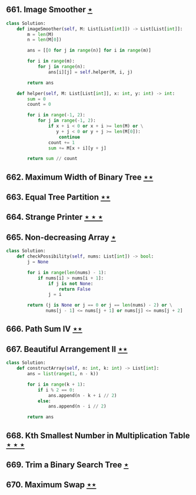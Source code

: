 ## 661. Image Smoother [$\star$](https://leetcode.com/problems/image-smoother)

```python
class Solution:
    def imageSmoother(self, M: List[List[int]]) -> List[List[int]]:
        m = len(M)
        n = len(M[0])

        ans = [[0 for j in range(n)] for i in range(m)]

        for i in range(m):
            for j in range(n):
                ans[i][j] = self.helper(M, i, j)

        return ans

    def helper(self, M: List[List[int]], x: int, y: int) -> int:
        sum = 0
        count = 0

        for i in range(-1, 2):
            for j in range(-1, 2):
                if x + i < 0 or x + i >= len(M) or \
                   y + j < 0 or y + j >= len(M[0]):
                    continue
                count += 1
                sum += M[x + i][y + j]

        return sum // count
```

## 662. Maximum Width of Binary Tree [$\star\star$](https://leetcode.com/problems/maximum-width-of-binary-tree)

## 663. Equal Tree Partition [$\star\star$](https://leetcode.com/problems/equal-tree-partition)

## 664. Strange Printer [$\star\star\star$](https://leetcode.com/problems/strange-printer)

## 665. Non-decreasing Array [$\star$](https://leetcode.com/problems/non-decreasing-array)

```python
class Solution:
    def checkPossibility(self, nums: List[int]) -> bool:
        j = None

        for i in range(len(nums) - 1):
            if nums[i] > nums[i + 1]:
                if j is not None:
                    return False
                j = i

        return (j is None or j == 0 or j == len(nums) - 2) or \
               nums[j - 1] <= nums[j + 1] or nums[j] <= nums[j + 2]
```

## 666. Path Sum IV [$\star\star$](https://leetcode.com/problems/path-sum-iv)

## 667. Beautiful Arrangement II [$\star\star$](https://leetcode.com/problems/beautiful-arrangement-ii)

```python
class Solution:
    def constructArray(self, n: int, k: int) -> List[int]:
        ans = list(range(1, n - k))

        for i in range(k + 1):
            if i % 2 == 0:
                ans.append(n - k + i // 2)
            else:
                ans.append(n - i // 2)

        return ans
```

## 668. Kth Smallest Number in Multiplication Table [$\star\star\star$](https://leetcode.com/problems/kth-smallest-number-in-multiplication-table)

## 669. Trim a Binary Search Tree [$\star$](https://leetcode.com/problems/trim-a-binary-search-tree)

## 670. Maximum Swap [$\star\star$](https://leetcode.com/problems/maximum-swap)
